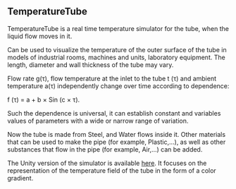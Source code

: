 ## TemperatureTube

TemperatureTube is a real time temperature simulator for the tube, when the liquid flow moves in it. 

Can be used to visualize the temperature of the outer surface of the tube in models of industrial rooms, machines and units, laboratory equipment. The length, diameter and wall thickness of the tube may vary.

Flow rate g(τ), flow temperature at the inlet to the tube t (τ) and ambient temperature a(τ) independently change over time according to dependence:

f (τ) = a + b × Sin (c × τ).

Such the dependence is universal, it can establish constant and variables values of parameters with a wide or narrow range of variation.

Now the tube is made from Steel, and Water flows inside it. Other materials that can be used to make the pipe (for example, Plastic,...), as well as other substances that flow in the pipe (for example, Air,...) can be added.


The Unity version of the simulator is available [here](). It focuses on the representation of the temperature field of the tube in the form of a color gradient.

